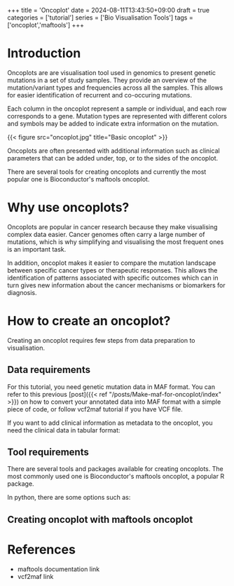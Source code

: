 +++
title = 'Oncoplot'
date = 2024-08-11T13:43:50+09:00
draft = true
categories = ['tutorial']
series = ['Bio Visualisation Tools']
tags = ['oncoplot','maftools']
+++

# Introduction

Oncoplots are are visualisation tool used in genomics to present genetic mutations in a set of study samples.
They provide an overview of the mutation/variant types and frequencies across all the samples.
This allows for easier identification of recurrent and co-occuring mutations.

Each column in the oncoplot represent a sample or individual, and each row corresponds to a gene.
Mutation types are represented with different colors and symbols may be added to indicate extra information on the mutation.

{{< figure src="oncoplot.jpg" title="Basic oncoplot" >}}

Oncoplots are often presented with additional information such as clinical 
parameters that can be added under, top, or to the sides of the oncoplot.

There are several tools for creating oncoplots and currently the most 
popular one is Bioconductor's maftools oncoplot. 

# Why use oncoplots?

Oncoplots are popular in cancer research because they make visualising complex data easier. 
Cancer genomes often carry a large number of mutations, which is why simplifying and visualising
the most frequent ones is an important task. 

In addition, oncoplot makes it easier to compare the mutation landscape between specific cancer types or
therapeutic responses. This allows the identification of patterns associated with specific outcomes which can
in turn gives new information about the cancer mechanisms or biomarkers for diagnosis.

# How to create an oncoplot?

Creating an oncoplot requires few steps from data preparation to visualisation.

## Data requirements

For this tutorial, you need genetic mutation data in MAF format. You can
refer to this previous [post]({{< ref "/posts/Make-maf-for-oncoplot/index" >}}) on how to convert your annotated data into MAF
format with a simple piece of code, or follow vcf2maf tutorial if you have
VCF file.

If you want to add clinical information as metadata to the oncoplot,
you need the clinical data in tabular format:

## Tool requirements

There are several tools and packages available for creating oncoplots.
The most commonly used one is Bioconductor's maftools oncoplot, a popular R package. 

In python, there are some options such as:


## Creating oncoplot with maftools oncoplot



# References

- maftools documentation link
- vcf2maf link
